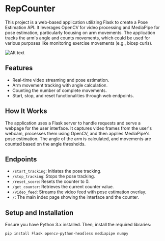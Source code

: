 # RepCounter

This project is a web-based application utilizing Flask to create a Pose Estimation API. It leverages OpenCV for video processing and MediaPipe for pose estimation, particularly focusing on arm movements. The application tracks the arm's angle and counts movements, which could be used for various purposes like monitoring exercise movements (e.g., bicep curls).

![Alt text]([URL_of_GIF](https://github-production-user-asset-6210df.s3.amazonaws.com/49789253/302063395-fbc9ff29-3b2a-492b-b2fe-608d31e5c5b6.gif?X-Amz-Algorithm=AWS4-HMAC-SHA256&X-Amz-Credential=AKIAVCODYLSA53PQK4ZA%2F20240203%2Fus-east-1%2Fs3%2Faws4_request&X-Amz-Date=20240203T213321Z&X-Amz-Expires=300&X-Amz-Signature=646ed4a71493886327e59cbb9fdb56ab7ed63b3e664c1b745cea4b467150f91b&X-Amz-SignedHeaders=host&actor_id=49789253&key_id=0&repo_id=752445152))

## Features

- Real-time video streaming and pose estimation.
- Arm movement tracking with angle calculation.
- Counting the number of complete movements.
- Start, stop, and reset functionalities through web endpoints.

## How It Works

The application uses a Flask server to handle requests and serve a webpage for the user interface. It captures video frames from the user's webcam, processes them using OpenCV, and then applies MediaPipe's pose estimation. The angle of the arm is calculated, and movements are counted based on the angle thresholds.

## Endpoints

- `/start_tracking`: Initiates the pose tracking.
- `/stop_tracking`: Stops the pose tracking.
- `/reset_score`: Resets the counter to 0.
- `/get_counter`: Retrieves the current counter value.
- `/video_feed`: Streams the video feed with pose estimation overlay.
- `/`: The main index page showing the interface and the counter.

## Setup and Installation

Ensure you have Python 3.x installed. Then, install the required libraries:

```bash
pip install Flask opencv-python-headless mediapipe numpy
